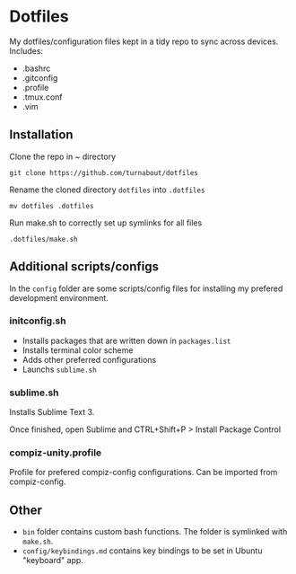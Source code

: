 # Dotfiles

My dotfiles/configuration files kept in a tidy repo to sync across devices. Includes:

* .bashrc
* .gitconfig
* .profile
* .tmux.conf
* .vim



## Installation

Clone the repo in ~ directory 

```
git clone https://github.com/turnabout/dotfiles
```


Rename the cloned directory `dotfiles` into `.dotfiles`

```
mv dotfiles .dotfiles
```


Run make.sh to correctly set up symlinks for all files

```
.dotfiles/make.sh
```



## Additional scripts/configs

In the `config` folder are some scripts/config files for installing my prefered development environment.



### initconfig.sh

* Installs packages that are written down in `packages.list`
* Installs terminal color scheme
* Adds other preferred configurations
* Launchs `sublime.sh`



### sublime.sh

Installs Sublime Text 3.

Once finished, open Sublime and CTRL+Shift+P > Install Package Control



### compiz-unity.profile

Profile for prefered compiz-config configurations. Can be imported from compiz-config.



## Other
* `bin` folder contains custom bash functions. The folder is symlinked with `make.sh`.
* `config/keybindings.md` contains key bindings to be set in Ubuntu "keyboard" app.